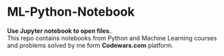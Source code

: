 # ML-Python-Notebook
**Use Jupyter notebook to open files.**<br>
This repo contains notebooks from Python and Machine Learning courses<br>
and problems solved by me form __Codewars.com__ platform.

